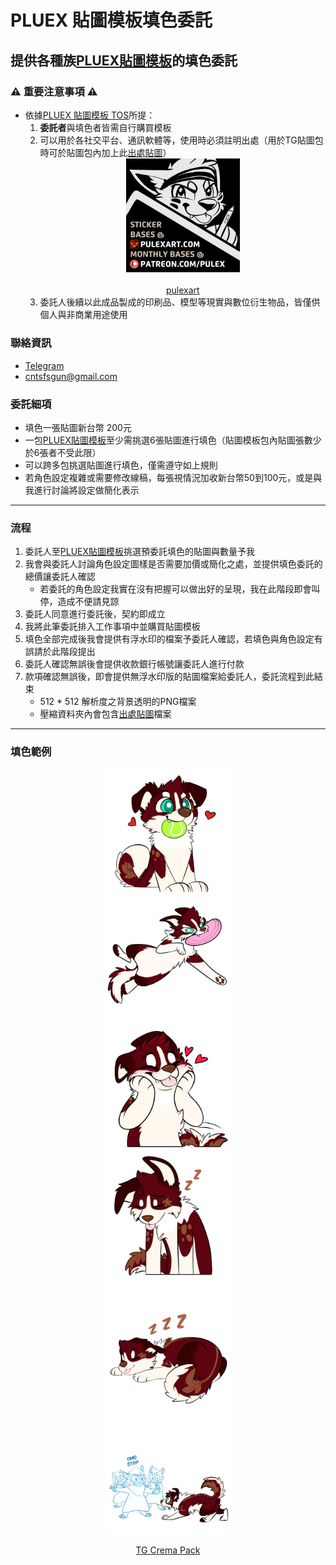 # PLUEX 貼圖模板填色委託

## 提供各種族[PLUEX貼圖模板](https://www.pulexart.com/store.html)的填色委託

### ⚠️ 重要注意事項 ⚠️

* 依據[PLUEX 貼圖模板 TOS](https://www.pulexart.com/sticker-bases-tos.html)所提：
    1. **委託者**與填色者皆需自行購買模板
    2. 可以用於各社交平台、通訊軟體等，使用時必須註明出處（用於TG貼圖包時可於貼圖包內加上此[出處貼圖](./pic/credit-sticker-pulexart-2025.png)）
        <div align="center">
        <img src="./pic/credit-sticker-pulexart-2025.png" width="40%">
        <figcaption>
        <a href="https://www.pulexart.com" target="_blank"><br>pulexart</a>
        </figcaption>
    3. 委託人後續以此成品製成的印刷品、模型等現實與數位衍生物品，皆僅供個人與非商業用途使用

### 聯絡資訊
* [Telegram](https://t.me/night5916lan)
* cntsfsgun@gmail.com
  

### 委託細項
* 填色一張貼圖新台幣 200元
* 一包[PLUEX貼圖模板](https://www.pulexart.com/store.html)至少需挑選6張貼圖進行填色（貼圖模板包內貼圖張數少於6張者不受此限）
* 可以跨多包挑選貼圖進行填色，僅需遵守如上規則
* 若角色設定複雜或需要修改線稿，每張視情況加收新台幣50到100元，或是與我進行討論將設定做簡化表示

---

### 流程
  1. 委託人至[PLUEX貼圖模板](https://www.pulexart.com/store.html)挑選預委託填色的貼圖與數量予我
  2. 我會與委託人討論角色設定圖樣是否需要加價或簡化之處，並提供填色委託的總價讓委託人確認
      * 若委託的角色設定我實在沒有把握可以做出好的呈現，我在此階段即會叫停，造成不便請見諒
  3. 委託人同意進行委託後，契約即成立
  4. 我將此筆委託排入工作事項中並購買貼圖模板
  5. 填色全部完成後我會提供有浮水印的檔案予委託人確認，若填色與角色設定有誤請於此階段提出
  6. 委託人確認無誤後會提供收款銀行帳號讓委託人進行付款
  7. 款項確認無誤後，即會提供無浮水印版的貼圖檔案給委託人，委託流程到此結束
      * 512 * 512 解析度之背景透明的PNG檔案
      * 壓縮資料夾內會包含[出處貼圖](./pic/credit-sticker-pulexart-2025.png)檔案

---

### 填色範例

<div align="center">
<img src="./pic/crema/tennis.png" width="40%">

<div align="center">
<img src="./pic/crema/03.png" width="40%">

<div align="center">
<img src="./pic/crema//06.png" width="40%">

<div align="center">
<img src="./pic/crema/19.png" width="40%">

<div align="center">
<img src="./pic/crema/sleep.png" width="40%">

<div align="center">
<img src="./pic/crema/10.png" width="40%">

[TG Crema Pack](https://t.me/addstickers/cremac)







